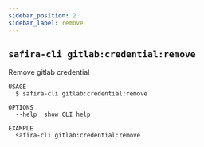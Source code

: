 ```yaml
---
sidebar_position: 2
sidebar_label: remove
---
```

## `safira-cli gitlab:credential:remove`

Remove gitlab credential

```
USAGE
  $ safira-cli gitlab:credential:remove

OPTIONS
  --help  show CLI help

EXAMPLE
  safira-cli gitlab:credential:remove
```